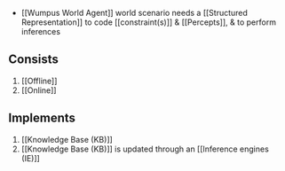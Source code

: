 - [[Wumpus World Agent]] world scenario needs a [[Structured Representation]] to code [[constraint(s)]] & [[Percepts]], & to perform inferences
## Consists
1. [[Offline]]
2. [[Online]]

## Implements
1. [[Knowledge Base (KB)]]
2. [[Knowledge Base (KB)]] is updated through an [[Inference engines (IE)]]
